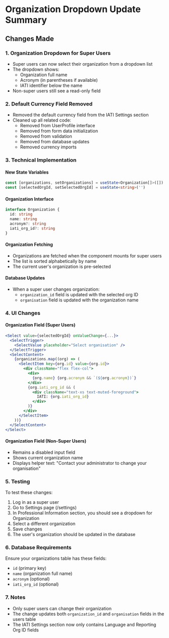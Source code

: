 # Organization Dropdown Update Summary

## Changes Made

### 1. Organization Dropdown for Super Users
- Super users can now select their organization from a dropdown list
- The dropdown shows:
  - Organization full name
  - Acronym (in parentheses if available)
  - IATI identifier below the name
- Non-super users still see a read-only field

### 2. Default Currency Field Removed
- Removed the default currency field from the IATI Settings section
- Cleaned up all related code:
  - Removed from UserProfile interface
  - Removed from form data initialization
  - Removed from validation
  - Removed from database updates
  - Removed currency imports

### 3. Technical Implementation

#### New State Variables
```typescript
const [organizations, setOrganizations] = useState<Organization[]>([])
const [selectedOrgId, setSelectedOrgId] = useState<string>('')
```

#### Organization Interface
```typescript
interface Organization {
  id: string
  name: string
  acronym?: string
  iati_org_id?: string
}
```

#### Organization Fetching
- Organizations are fetched when the component mounts for super users
- The list is sorted alphabetically by name
- The current user's organization is pre-selected

#### Database Updates
- When a super user changes organization:
  - `organization_id` field is updated with the selected org ID
  - `organisation` field is updated with the organization name

### 4. UI Changes

#### Organization Field (Super Users)
```jsx
<Select value={selectedOrgId} onValueChange={...}>
  <SelectTrigger>
    <SelectValue placeholder="Select organisation" />
  </SelectTrigger>
  <SelectContent>
    {organizations.map((org) => (
      <SelectItem key={org.id} value={org.id}>
        <div className="flex flex-col">
          <div>
            {org.name} {org.acronym && `(${org.acronym})`}
          </div>
          {org.iati_org_id && (
            <div className="text-xs text-muted-foreground">
              IATI: {org.iati_org_id}
            </div>
          )}
        </div>
      </SelectItem>
    ))}
  </SelectContent>
</Select>
```

#### Organization Field (Non-Super Users)
- Remains a disabled input field
- Shows current organization name
- Displays helper text: "Contact your administrator to change your organisation"

### 5. Testing
To test these changes:
1. Log in as a super user
2. Go to Settings page (/settings)
3. In Professional Information section, you should see a dropdown for Organization
4. Select a different organization
5. Save changes
6. The user's organization should be updated in the database

### 6. Database Requirements
Ensure your organizations table has these fields:
- `id` (primary key)
- `name` (organization full name)
- `acronym` (optional)
- `iati_org_id` (optional)

### 7. Notes
- Only super users can change their organization
- The change updates both `organization_id` and `organisation` fields in the users table
- The IATI Settings section now only contains Language and Reporting Org ID fields 